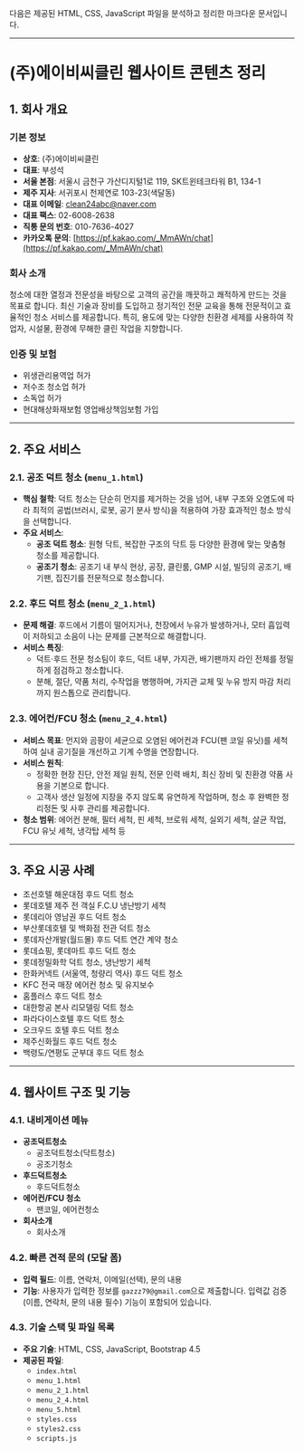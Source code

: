 다음은 제공된 HTML, CSS, JavaScript 파일을 분석하고 정리한 마크다운 문서입니다.

---

# (주)에이비씨클린 웹사이트 콘텐츠 정리

## 1. 회사 개요

### 기본 정보
- **상호**: (주)에이비씨클린
- **대표**: 부성석
- **서울 본점**: 서울시 금천구 가산디지털1로 119, SK트윈테크타워 B1, 134-1
- **제주 지사**: 서귀포시 천제연로 103-23(색달동)
- **대표 이메일**: clean24abc@naver.com
- **대표 팩스**: 02-6008-2638
- **직통 문의 번호**: 010-7636-4027
- **카카오톡 문의**: [https://pf.kakao.com/_MmAWn/chat](https://pf.kakao.com/_MmAWn/chat)

### 회사 소개
청소에 대한 열정과 전문성을 바탕으로 고객의 공간을 깨끗하고 쾌적하게 만드는 것을 목표로 합니다. 최신 기술과 장비를 도입하고 정기적인 전문 교육을 통해 전문적이고 효율적인 청소 서비스를 제공합니다. 특히, 용도에 맞는 다양한 친환경 세제를 사용하여 작업자, 시설물, 환경에 무해한 클린 작업을 지향합니다.

### 인증 및 보험
- 위생관리용역업 허가
- 저수조 청소업 허가
- 소독업 허가
- 현대해상화재보험 영업배상책임보험 가입

---

## 2. 주요 서비스

### 2.1. 공조 덕트 청소 (`menu_1.html`)

- **핵심 철학**: 덕트 청소는 단순히 먼지를 제거하는 것을 넘어, 내부 구조와 오염도에 따라 최적의 공법(브러시, 로봇, 공기 분사 방식)을 적용하여 가장 효과적인 청소 방식을 선택합니다.
- **주요 서비스**:
    - **공조 덕트 청소**: 원형 닥트, 복잡한 구조의 닥트 등 다양한 환경에 맞는 맞춤형 청소를 제공합니다.
    - **공조기 청소**: 공조기 내 부식 현상, 공장, 클린룸, GMP 시설, 빌딩의 공조기, 배기팬, 집진기를 전문적으로 청소합니다.

### 2.2. 후드 덕트 청소 (`menu_2_1.html`)

- **문제 해결**: 후드에서 기름이 떨어지거나, 천장에서 누유가 발생하거나, 모터 흡입력이 저하되고 소음이 나는 문제를 근본적으로 해결합니다.
- **서비스 특징**:
    - 덕트·후드 전문 청소팀이 후드, 덕트 내부, 가지관, 배기팬까지 라인 전체를 정밀하게 점검하고 청소합니다.
    - 분해, 절단, 약품 처리, 수작업을 병행하며, 가지관 교체 및 누유 방지 마감 처리까지 원스톱으로 관리합니다.

### 2.3. 에어컨/FCU 청소 (`menu_2_4.html`)

- **서비스 목표**: 먼지와 곰팡이 세균으로 오염된 에어컨과 FCU(팬 코일 유닛)를 세척하여 실내 공기질을 개선하고 기계 수명을 연장합니다.
- **서비스 원칙**:
    - 정확한 현장 진단, 안전 제일 원칙, 전문 인력 배치, 최신 장비 및 친환경 약품 사용을 기본으로 합니다.
    - 고객사 생산 일정에 지장을 주지 않도록 유연하게 작업하며, 청소 후 완벽한 정리정돈 및 사후 관리를 제공합니다.
- **청소 범위**: 에어컨 분해, 필터 세척, 핀 세척, 브로워 세척, 실외기 세척, 살균 작업, FCU 유닛 세척, 냉각탑 세척 등

---

## 3. 주요 시공 사례

- 조선호텔 해운대점 후드 덕트 청소
- 롯데호텔 제주 전 객실 F.C.U 냉난방기 세척
- 롯데리아 영남권 후드 덕트 청소
- 부산롯데호텔 및 백화점 전관 덕트 청소
- 롯데자산개발(월드몰) 후드 덕트 연간 계약 청소
- 롯데쇼핑, 롯데마트 후드 덕트 청소
- 롯데정밀화학 덕트 청소, 냉난방기 세척
- 한화커넥트 (서울역, 청량리 역사) 후드 덕트 청소
- KFC 전국 매장 에어컨 청소 및 유지보수
- 홈플러스 후드 덕트 청소
- 대한항공 본사 리모델링 덕트 청소
- 파라다이스호텔 후드 덕트 청소
- 오크우드 호텔 후드 덕트 청소
- 제주신화월드 후드 덕트 청소
- 백령도/연평도 군부대 후드 덕트 청소

---

## 4. 웹사이트 구조 및 기능

### 4.1. 내비게이션 메뉴
- **공조덕트청소**
    - 공조덕트청소(닥트청소)
    - 공조기청소
- **후드덕트청소**
    - 후드덕트청소
- **에어컨/FCU 청소**
    - 팬코일, 에어컨청소
- **회사소개**
    - 회사소개

### 4.2. 빠른 견적 문의 (모달 폼)
- **입력 필드**: 이름, 연락처, 이메일(선택), 문의 내용
- **기능**: 사용자가 입력한 정보를 `gazzz79@gmail.com`으로 제출합니다. 입력값 검증(이름, 연락처, 문의 내용 필수) 기능이 포함되어 있습니다.

### 4.3. 기술 스택 및 파일 목록
- **주요 기술**: HTML, CSS, JavaScript, Bootstrap 4.5
- **제공된 파일**:
    - `index.html`
    - `menu_1.html`
    - `menu_2_1.html`
    - `menu_2_4.html`
    - `menu_5.html`
    - `styles.css`
    - `styles2.css`
    - `scripts.js`